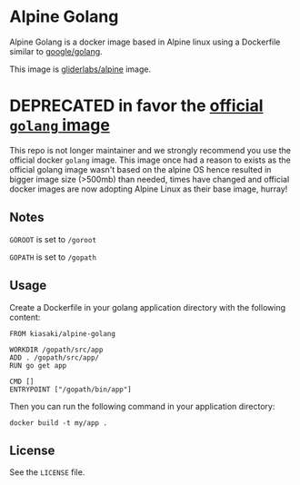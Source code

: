 # Alpine Golang

Alpine Golang is a docker image based in Alpine linux using a Dockerfile
similar to [google/golang](https://registry.hub.docker.com/u/google/golang/).

This image is [gliderlabs/alpine](https://github.com/gliderlabs/docker-alpine) image.

# DEPRECATED in favor the [official `golang` image](https://github.com/docker-library/golang)

This repo is not longer maintainer and we strongly recommend you use the
official docker `golang` image. This image once had a reason to exists as the
official golang image wasn't based on the alpine OS hence resulted in bigger
image size (>500mb) than needed, times have changed and official docker images
are now adopting Alpine Linux as their base image, hurray!

## Notes

`GOROOT` is set to `/goroot`

`GOPATH` is set to `/gopath`

## Usage

Create a Dockerfile in your golang application directory with the following content:

```
FROM kiasaki/alpine-golang

WORKDIR /gopath/src/app
ADD . /gopath/src/app/
RUN go get app

CMD []
ENTRYPOINT ["/gopath/bin/app"]
```

Then you can run the following command in your application directory:

```
docker build -t my/app .
```

## License

See the `LICENSE` file.
